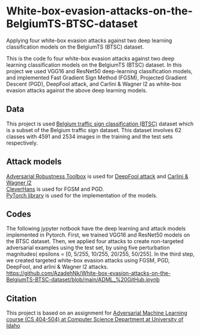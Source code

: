 # White-box-evasion-attacks-on-the-BelgiumTS-BTSC-dataset
 Applying four white-box evasion attacks against two deep learning classification models on the BelgiumTS (BTSC) dataset.

This is the code fo four white-box evasion attacks against two deep learning classification models on the BelgiumTS (BTSC) dataset. In this project we used VGG16 and ResNet50 deep-learning classification models, and implemented Fast Gradient Sign Method (FGSM), Projected Gradient Descent (PGD), DeepFool attack, and Carlini & Wagner l2 as white-box evasion attacks against the above deep learning models.

## Data
This project is used [Belgium traffic sign classification (BTSC)](https://btsd.ethz.ch/shareddata/) dataset which is a subset of the Belgium traffic sign dataset. This dataset involves 62 classes with 4591 and 2534 images in the training and the test sets respectively.

## Attack models

[Adversarial Robustness Toolbox](https://adversarial-robustness-toolbox.readthedocs.io/en/latest/modules/attacks/evasion.html) is used for [DeepFool attack](https://adversarial-robustness-toolbox.readthedocs.io/en/latest/modules/attacks/evasion.html#deepfool) and [Carlini & Wagner l2](https://adversarial-robustness-toolbox.readthedocs.io/en/latest/modules/attacks/evasion.html#carlini-and-wagner-l-2-attack)         
[CleverHans](https://github.com/cleverhans-lab/cleverhans) is used for FGSM and PGD.    
[PyTorch library](https://pytorch.org/tutorials/beginner/fgsm_tutorial.html) is used for the implementation of the models.  

## Codes
The following jypyter notbook have the deep learning and attack models implemented in Pytorch.
First, we trained VGG16 and ResNet50 models on the BTSC dataset. Then, we applied four attacks to create non-targeted adversarial examples using the test set, by using five perturbation magnitudes( epsilons = [0, 5/255, 10/255, 20/255, 50/255]. In the third step, we created targeted white-box evasion attacks using FGSM, PGD, DeepFool, and arlini & Wagner l2 attacks. https://github.com/AzadehNk/White-box-evasion-attacks-on-the-BelgiumTS-BTSC-dataset/blob/main/ADML_%20GitHub.ipynb
## Citation
This project is based on an assignment for [Adversarial Machine Learning course (CS 404-504) at Computer Science Department at University of Idaho](https://www.webpages.uidaho.edu/vakanski/CS_504.html)
